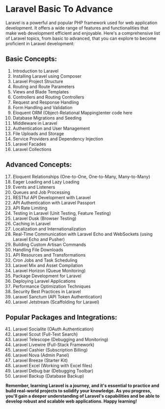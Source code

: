# Laravel Basic To Advance

Laravel is a powerful and popular PHP framework used for web application development. It offers a wide range of features and functionalities that make web development efficient and enjoyable. Here's a comprehensive list of Laravel topics, from basic to advanced, that you can explore to become proficient in Laravel development:

## **Basic Concepts:**

  1. Introduction to Laravel
  2. Installing Laravel using Composer
  3. Laravel Project Structure
  4. Routing and Route Parameters
  5. Views and Blade Templates
  6. Controllers and Routing Controllers
  7. Request and Response Handling
  8. Form Handling and Validation
  9. Eloquent ORM (Object-Relational Mapping)enter code here
  10. Database Migrations and Seeding
  11. Middleware in Laravel
  12. Authentication and User Management
  13. File Uploads and Storage
  14. Service Providers and Dependency Injection
  15. Laravel Facades
  16. Laravel Collections

## **Advanced Concepts:**

  17. Eloquent Relationships (One-to-One, One-to-Many, Many-to-Many)
  18. Eager Loading and Lazy Loading
  19. Events and Listeners
  20. Queues and Job Processing
  21. RESTful API Development with Laravel
  22. API Authentication with Laravel Passport
  23. API Rate Limiting
  24. Testing in Laravel (Unit Testing, Feature Testing)
  25. Laravel Dusk (Browser Testing)
  26. Caching in Laravel
  27. Localization and Internationalization
  28. Real-Time Communication with Laravel Echo and WebSockets (using Laravel Echo and Pusher)
  29. Building Custom Artisan Commands
  30. Handling File Downloads
  31. API Resources and Transformations
  32. Cron Jobs and Task Scheduling
  33. Laravel Mix and Asset Compilation
  34. Laravel Horizon (Queue Monitoring)
  35. Package Development for Laravel
  36. Deploying Laravel Applications
  37. Performance Optimization Techniques
  38. Security Best Practices in Laravel
  39. Laravel Sanctum (API Token Authentication)
  40. Laravel Jetstream (Scaffolding for Laravel)

## **Popular Packages and Integrations:**

  41. Laravel Socialite (OAuth Authentication)
  42. Laravel Scout (Full-Text Search)
  43. Laravel Telescope (Debugging and Monitoring)
  44. Laravel Livewire (Full-Stack Framework)
  45. Laravel Cashier (Subscription Billing)
  46. Laravel Nova (Admin Panel)
  47. Laravel Breeze (Starter Kit)
  48. Laravel Excel (Working with Excel files)
  49. Laravel Debug bar (Debugging Toolbar)
  50. Laravel Backup (Database Backup)

**Remember, learning Laravel is a journey, and it's essential to practice and build real-world projects to solidify your knowledge. As you progress, you'll gain a deeper understanding of Laravel's capabilities and be able to develop robust and scalable web applications. Happy learning!**
